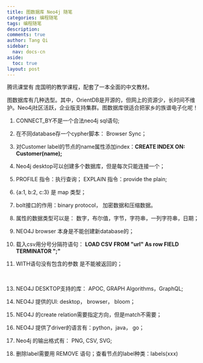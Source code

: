 ```yaml
---
title: 图数据库 Neo4j 随笔
categories: 编程随笔
tags: 编程随笔
description: 
comments: true
author: Tang Qi
sidebar:
  nav: docs-cn
aside:
  toc: true
layout: post
---
```


腾讯课堂有 庞国明的教学课程，配套了一本全面的中文教材。

图数据库有几种选型。其中，OrientDB是开源的，但网上的资源少，长时间不维护。Neo4j社区活跃，企业版支持集群。图数据库很适合把家乡的族谱电子化呢！

<!--more-->

1. CONNECT_BY不是一个合法neo4j sql语句;

   

2.  在不同database存一个cypher脚本： Browser Sync；

   

3. 对Customer label的节点的name属性添加index：**CREATE INDEX ON: Customer(name);**

   

4. Neo4j desktop可以创建多个数据库，但是每次只能连接一个；

   

5. PROFILE 指令：执行查询； EXPLAIN 指令：provide the plain;

   

6. {a:1, b:2, c:3} 是 map 类型；

   

7. bolt接口的作用：binary protocol， 加密数据和压缩数据。

   

9. 属性的数据类型可以是： 数字，布尔值，字节，字符串，一列字符串，日期；

   

10. NEO4J browser 本身是不能创建新database的；

    

11. 载入csv用分号分隔符语句： 
    **LOAD CSV FROM "url" As row FIELD TERMINATOR ";"**
    
12.  WITH语句没有包含的参数 是不能被返回的；

​    

13. NEO4J DESKTOP支持的库： APOC, GRAPH Algorithms，GraphQL;

    

14. NEO4J 提供的UI: desktop， browser， bloom；

    

15. NEO4J 的create relation需要指定方向，但是match不需要；

    

15. NEO4J 提供了driver的语言有：python，java， go；

    

16. Neo4j 的输出格式有： PNG, CSV, SVG;

    

17. 删除label需要用 REMOVE 语句；查看节点的label种类：labels(xxx)